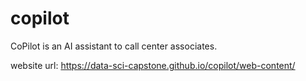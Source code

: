 # copilot
CoPilot is an AI assistant to call center associates. 

website url: https://data-sci-capstone.github.io/copilot/web-content/
